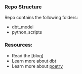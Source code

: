 ### Repo Structure

Repo contains the following folders:
- dbt_model
- python_scripts


### Resources:
- Read the [blog]
- Learn more about [dbt](https://docs.getdbt.com/docs/introduction)
- Learn more about [poetry](https://python-poetry.org/docs/)